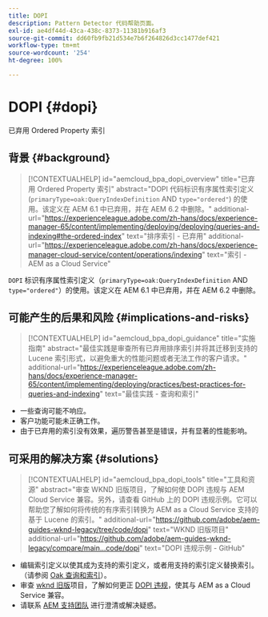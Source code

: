 ```yaml
---
title: DOPI
description: Pattern Detector 代码帮助页面。
exl-id: ae4df44d-43ca-438c-8373-11381b916af3
source-git-commit: dd60fb9fb21d534e7b6f264826d3cc1477def421
workflow-type: tm+mt
source-wordcount: '254'
ht-degree: 100%

---
```


# DOPI {#dopi}

已弃用 Ordered Property 索引

## 背景 {#background}

>[!CONTEXTUALHELP]
>id="aemcloud_bpa_dopi_overview"
>title="已弃用 Ordered Property 索引"
>abstract="DOPI 代码标识有序属性索引定义 (`primaryType=oak:QueryIndexDefinition` AND `type="ordered"`) 的使用。该定义在 AEM 6.1 中已弃用，并在 AEM 6.2 中删除。"
>additional-url="https://experienceleague.adobe.com/zh-hans/docs/experience-manager-65/content/implementing/deploying/deploying/queries-and-indexing#the-ordered-index" text="排序索引 - 已弃用"
>additional-url="https://experienceleague.adobe.com/zh-hans/docs/experience-manager-cloud-service/content/operations/indexing" text="索引 - AEM as a Cloud Service"

`DOPI` 标识有序属性索引定义（`primaryType=oak:QueryIndexDefinition` AND `type="ordered"`）的使用。该定义在 AEM 6.1 中已弃用，并在 AEM 6.2 中删除。

## 可能产生的后果和风险 {#implications-and-risks}

>[!CONTEXTUALHELP]
>id="aemcloud_bpa_dopi_guidance"
>title="实施指南"
>abstract="最佳实践是审查所有已弃用排序索引并将其迁移到支持的 Lucene 索引形式，以避免重大的性能问题或者无法工作的客户请求。"
>additional-url="https://experienceleague.adobe.com/zh-hans/docs/experience-manager-65/content/implementing/deploying/practices/best-practices-for-queries-and-indexing" text="最佳实践 - 查询和索引"

* 一些查询可能不响应。
* 客户功能可能未正确工作。
* 由于已弃用的索引没有效果，遍历警告甚至是错误，并有显著的性能影响。

## 可采用的解决方案 {#solutions}

>[!CONTEXTUALHELP]
>id="aemcloud_bpa_dopi_tools"
>title="工具和资源"
>abstract="审查 WKND 旧版项目，了解如何使 DOPI 违规与 AEM Cloud Service 兼容。另外，请查看 GitHub 上的 DOPI 违规示例。它可以帮助您了解如何将传统的有序索引转换为 AEM as a Cloud Service 支持的基于 Lucene 的索引。"
>additional-url="https://github.com/adobe/aem-guides-wknd-legacy/tree/code/dopi" text="WKND 旧版项目"
>additional-url="https://github.com/adobe/aem-guides-wknd-legacy/compare/main...code/dopi" text="DOPI 违规示例 - GitHub"

* 编辑索引定义以使其成为支持的索引定义，或者用支持的索引定义替换索引。（请参阅 [Oak 查询和索引](https://experienceleague.adobe.com/zh-hans/docs/experience-manager-65/content/implementing/deploying/deploying/queries-and-indexing)）。
* 审查 [wknd 旧版](https://github.com/adobe/aem-guides-wknd-legacy/tree/code/dopi)项目，了解如何更正 [DOPI 违规](https://github.com/adobe/aem-guides-wknd-legacy/compare/main...code/dopi)，使其与 AEM as a Cloud Service 兼容。
* 请联系 [AEM 支持团队](https://helpx.adobe.com/cn/enterprise/using/support-for-experience-cloud.html) 进行澄清或解决疑惑。
